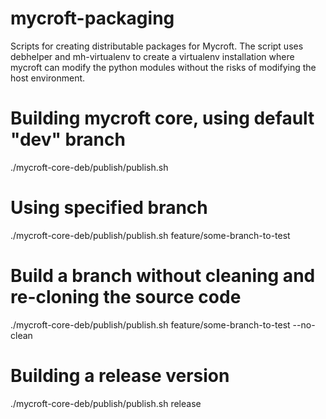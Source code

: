 # mycroft-packaging
Scripts for creating distributable packages for Mycroft. The script uses debhelper and mh-virtualenv to create a virtualenv installation where mycroft can modify the python modules without the risks of modifying the host environment.

# Building mycroft core, using default "dev" branch
./mycroft-core-deb/publish/publish.sh
# Using specified branch
./mycroft-core-deb/publish/publish.sh feature/some-branch-to-test
# Build a branch without cleaning and re-cloning the source code
./mycroft-core-deb/publish/publish.sh feature/some-branch-to-test --no-clean
# Building a release version
./mycroft-core-deb/publish/publish.sh release
